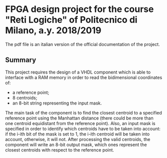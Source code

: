# FPGA design project for the course "Reti Logiche" of Politecnico di Milano, a.y. 2018/2019 
The pdf file is an italian version of the official documentation of the project.

## Summary
This project requires the design of a VHDL component which is able to interface with a RAM memory in order to read the bidimensional coordinates of:
* a reference point;
* 8 centroids;
* an 8-bit string representing the input mask.

The main task of the component is to find the closest centroid to a specified reference point using the Manhattan distance (there could be more than one centroid equidistant from the reference point).
Also, an input mask is specified in order to identify which centroids have to be taken into account:
if the i-ith bit of the mask is set to 1, the i-ith centroid will be taken into account, otherwise, it will not.
After processing the valid centroids, the component will write an 8-bit output mask, which ones represent the closest centroids with respect to the reference point.
